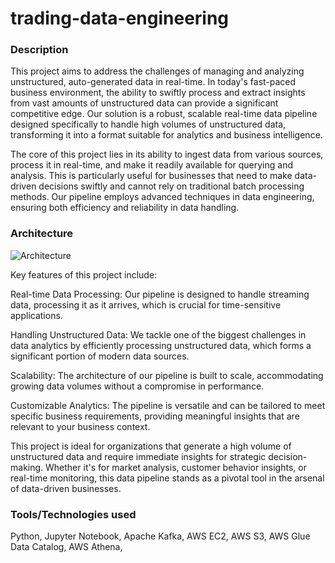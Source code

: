 # trading-data-engineering

### Description 
This project aims to address the challenges of managing and analyzing unstructured, auto-generated data in real-time. In today's fast-paced business environment, the ability to swiftly process and extract insights from vast amounts of unstructured data can provide a significant competitive edge. Our solution is a robust, scalable real-time data pipeline designed specifically to handle high volumes of unstructured data, transforming it into a format suitable for analytics and business intelligence.

The core of this project lies in its ability to ingest data from various sources, process it in real-time, and make it readily available for querying and analysis. This is particularly useful for businesses that need to make data-driven decisions swiftly and cannot rely on traditional batch processing methods. Our pipeline employs advanced techniques in data engineering, ensuring both efficiency and reliability in data handling.

### Architecture
![Architecture](https://github.com/pateldev02/trading-data-engineering/assets/65075947/b52ffa6d-1693-4df3-9c6d-c4f6666b7593)

Key features of this project include:

Real-time Data Processing: Our pipeline is designed to handle streaming data, processing it as it arrives, which is crucial for time-sensitive applications.

Handling Unstructured Data: We tackle one of the biggest challenges in data analytics by efficiently processing unstructured data, which forms a significant portion of modern data sources.

Scalability: The architecture of our pipeline is built to scale, accommodating growing data volumes without a compromise in performance.

Customizable Analytics: The pipeline is versatile and can be tailored to meet specific business requirements, providing meaningful insights that are relevant to your business context.

This project is ideal for organizations that generate a high volume of unstructured data and require immediate insights for strategic decision-making. Whether it's for market analysis, customer behavior insights, or real-time monitoring, this data pipeline stands as a pivotal tool in the arsenal of data-driven businesses.

### Tools/Technologies used
Python,
Jupyter Notebook,
Apache Kafka,
AWS EC2,
AWS S3,
AWS Glue Data Catalog,
AWS Athena,


